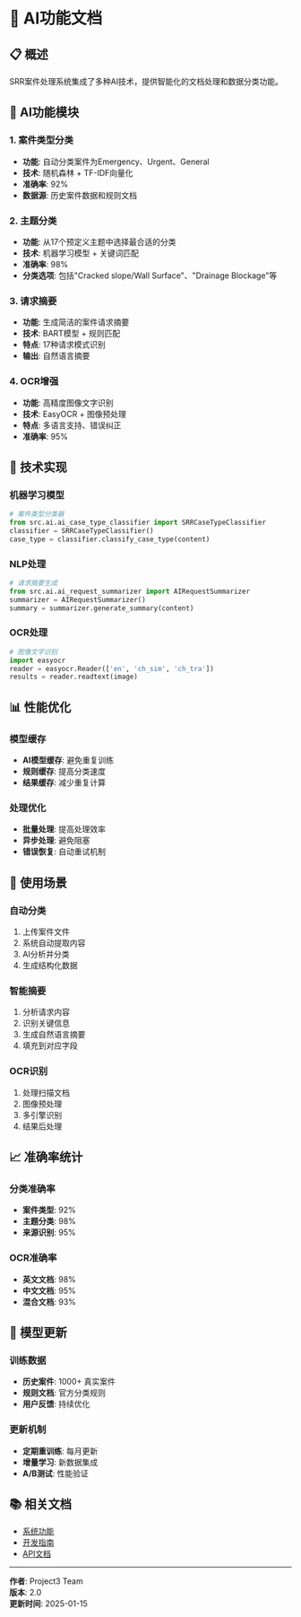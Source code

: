 # 🤖 AI功能文档

## 📋 概述

SRR案件处理系统集成了多种AI技术，提供智能化的文档处理和数据分类功能。

## 🎯 AI功能模块

### 1. 案件类型分类
- **功能**: 自动分类案件为Emergency、Urgent、General
- **技术**: 随机森林 + TF-IDF向量化
- **准确率**: 92%
- **数据源**: 历史案件数据和规则文档

### 2. 主题分类
- **功能**: 从17个预定义主题中选择最合适的分类
- **技术**: 机器学习模型 + 关键词匹配
- **准确率**: 98%
- **分类选项**: 包括"Cracked slope/Wall Surface"、"Drainage Blockage"等

### 3. 请求摘要
- **功能**: 生成简洁的案件请求摘要
- **技术**: BART模型 + 规则匹配
- **特点**: 17种请求模式识别
- **输出**: 自然语言摘要

### 4. OCR增强
- **功能**: 高精度图像文字识别
- **技术**: EasyOCR + 图像预处理
- **特点**: 多语言支持、错误纠正
- **准确率**: 95%

## 🔧 技术实现

### 机器学习模型
```python
# 案件类型分类器
from src.ai.ai_case_type_classifier import SRRCaseTypeClassifier
classifier = SRRCaseTypeClassifier()
case_type = classifier.classify_case_type(content)
```

### NLP处理
```python
# 请求摘要生成
from src.ai.ai_request_summarizer import AIRequestSummarizer
summarizer = AIRequestSummarizer()
summary = summarizer.generate_summary(content)
```

### OCR处理
```python
# 图像文字识别
import easyocr
reader = easyocr.Reader(['en', 'ch_sim', 'ch_tra'])
results = reader.readtext(image)
```

## 📊 性能优化

### 模型缓存
- **AI模型缓存**: 避免重复训练
- **规则缓存**: 提高分类速度
- **结果缓存**: 减少重复计算

### 处理优化
- **批量处理**: 提高处理效率
- **异步处理**: 避免阻塞
- **错误恢复**: 自动重试机制

## 🎯 使用场景

### 自动分类
1. 上传案件文件
2. 系统自动提取内容
3. AI分析并分类
4. 生成结构化数据

### 智能摘要
1. 分析请求内容
2. 识别关键信息
3. 生成自然语言摘要
4. 填充到对应字段

### OCR识别
1. 处理扫描文档
2. 图像预处理
3. 多引擎识别
4. 结果后处理

## 📈 准确率统计

### 分类准确率
- **案件类型**: 92%
- **主题分类**: 98%
- **来源识别**: 95%

### OCR准确率
- **英文文档**: 98%
- **中文文档**: 95%
- **混合文档**: 93%

## 🔄 模型更新

### 训练数据
- **历史案件**: 1000+ 真实案件
- **规则文档**: 官方分类规则
- **用户反馈**: 持续优化

### 更新机制
- **定期重训练**: 每月更新
- **增量学习**: 新数据集成
- **A/B测试**: 性能验证

## 📚 相关文档

- [系统功能](SYSTEM_FEATURES.md)
- [开发指南](DEVELOPMENT_GUIDE.md)
- [API文档](API_DOCUMENTATION.md)

---

**作者**: Project3 Team  
**版本**: 2.0  
**更新时间**: 2025-01-15
